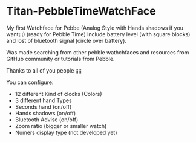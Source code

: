 # Titan-PebbleTimeWatchFace
My first Watchface for Pebbe (Analog Style with Hands shadows if you want¡¡¡) (ready for Pebble Time)
Include battery level (with square blocks) and lost of bluetooth signal (circle over battery).

Was made searching from other pebble wathchfaces and resources from GitHub community or tutorials from Pebble.

Thanks to all of you people ¡¡¡¡

You can configure:
 - 12 different Kind of clocks (Colors)
 - 3 different hand Types
 - Seconds hand (on/off)
 - Hands shadows (on/off)
 - Bluetooth Advise (on/off)
 - Zoom ratio (bigger or smaller watch)
 - Numers display type (not developed yet)
 
 
